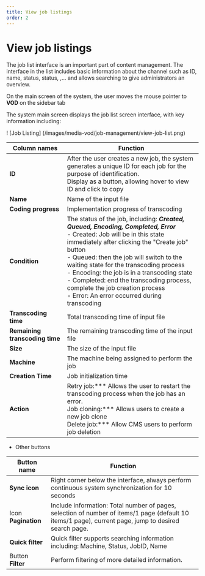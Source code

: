 ```yaml
---
title: View job listings
order: 2
---
```


# View job listings

The job list interface is an important part of content management. The interface in the list includes basic information about the channel such as ID, name, status, status, ,... and allows searching to give administrators an overview.

On the main screen of the system, the user moves the mouse pointer to **VOD** on the sidebar tab

The system main screen displays the job list screen interface, with key information including:

! [Job Listing] (/images/media-vod/job-management/view-job-list.png)

| Column names                   | Function                                                                                                                                                                                                                                                                                                                                                                                                                                                    |
| ------------------------------ | ----------------------------------------------------------------------------------------------------------------------------------------------------------------------------------------------------------------------------------------------------------------------------------------------------------------------------------------------------------------------------------------------------------------------------------------------------------- |
| **ID**                         | After the user creates a new job, the system generates a unique ID for each job for the purpose of identification. <br/>Display as a button, allowing hover to view ID and click to copy                                                                                                                                                                                                                                                                    |
| **Name**                       | Name of the input file                                                                                                                                                                                                                                                                                                                                                                                                                                      |
| **Coding progress**            | Implementation progress of transcoding                                                                                                                                                                                                                                                                                                                                                                                                                      |
| **Condition**                  | The status of the job, including: _**Created, Queued, Encoding, Completed, Error**_<br/>- Created: Job will be in this state immediately after clicking the "Create job" button<br/>- Queued: then the job will switch to the waiting state for the transcoding process<br/>- Encoding: the job is in a transcoding state<br/>- Completed: end the transcoding process, complete the job creation process<br/>- Error: An error occurred during transcoding |
| **Transcoding time**           | Total transcoding time of input file                                                                                                                                                                                                                                                                                                                                                                                                                        |
| **Remaining transcoding time** | The remaining transcoding time of the input file                                                                                                                                                                                                                                                                                                                                                                                                            |
| **Size**                       | The size of the input file                                                                                                                                                                                                                                                                                                                                                                                                                                  |
| **Machine**                    | The machine being assigned to perform the job                                                                                                                                                                                                                                                                                                                                                                                                               |
| **Creation Time**              | Job initialization time                                                                                                                                                                                                                                                                                                                                                                                                                                     |
| **Action**                     | Retry job:\*\*\* Allows the user to restart the transcoding process when the job has an error.<br/>Job cloning:\*\*\* Allows users to create a new job clone<br/>Delete job:\*\*\* Allow CMS users to perform job deletion                                                                                                                                                                                                                                  |

- Other buttons

| Button name         | Function                                                                                                                                                                 |
| ------------------- | ------------------------------------------------------------------------------------------------------------------------------------------------------------------------ |
| **Sync icon**       | Right corner below the interface, always perform continuous system synchronization for 10 seconds                                                                        |
| Icon **Pagination** | Include information: Total number of pages, selection of number of items/1 page (default 10 items/1 page), current page, jump to desired search page. |
| **Quick filter**    | Quick filter supports searching information including: Machine, Status, JobID, Name                                                                                      |
| Button **Filter**   | Perform filtering of more detailed information.                                                                                                                          |
